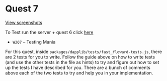 # Quest 7

[View screenshots](#screenshots)

To Test run the server + quest 6 click [here](https://github.com/gelicamarie/glossy-klilathey-B7PD)

- `W2Q7` – Testing Mania

For this quest, inside `packages/dapplib/tests/fast_floward-tests.js`, there are 2 tests for you to write. Follow the guide above on how to write tests (and use the other tests in the file as hints) to try and figure out how to set up the tests I have described for you. There are a bunch of comments above each of the two tests to try and help you in your implementation.
